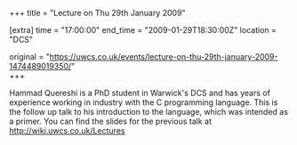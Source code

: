 +++
title = "Lecture on Thu 29th January 2009"

[extra]
time = "17:00:00"
end_time = "2009-01-29T18:30:00Z"
location = "DCS"

original = "https://uwcs.co.uk/events/lecture-on-thu-29th-january-2009-1474489019350/"    
+++

Hammad Quereshi is a PhD student in Warwick's DCS and has years of experience working in industry with the C programming language. This is the follow up talk to his introduction to the language, which was intended as a primer. You can find the slides for the previous talk at http://wiki.uwcs.co.uk/Lectures

